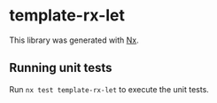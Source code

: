 # template-rx-let

This library was generated with [Nx](https://nx.dev).

## Running unit tests

Run `nx test template-rx-let` to execute the unit tests.
